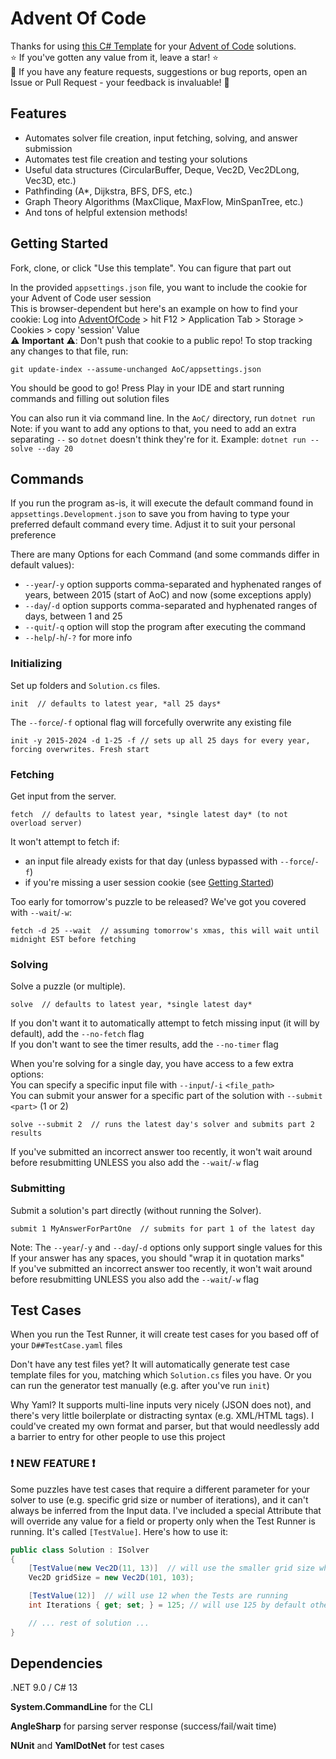 # Advent Of Code

Thanks for using [this C# Template](https://github.com/Libberator/AdventOfCodeTemplate) for your [Advent of Code](https://adventofcode.com) solutions.
<br>:star: If you've gotten any value from it, leave a star! :star:
<br>:thought_balloon: If you have any feature requests, suggestions or bug reports, open an Issue or Pull Request - your feedback is invaluable! :thought_balloon:

## Features

- Automates solver file creation, input fetching, solving, and answer submission
- Automates test file creation and testing your solutions
- Useful data structures (CircularBuffer, Deque, Vec2D, Vec2DLong, Vec3D, etc.)
- Pathfinding (A*, Dijkstra, BFS, DFS, etc.)
- Graph Theory Algorithms (MaxClique, MaxFlow, MinSpanTree, etc.)
- And tons of helpful extension methods!

## Getting Started

Fork, clone, or click "Use this template". You can figure that part out

In the provided `appsettings.json` file, you want to include the cookie for your Advent of Code user session
<br>This is browser-dependent but here's an example on how to find your cookie: Log into [AdventOfCode](https://adventofcode.com) > hit F12 > Application Tab > Storage > Cookies > copy 'session' Value
<br>:warning: <b>Important</b> :warning:: Don't push that cookie to a public repo! To stop tracking any changes to that file, run:
```
git update-index --assume-unchanged AoC/appsettings.json
``` 

You should be good to go! Press Play in your IDE and start running commands and filling out solution files

You can also run it via command line. In the `AoC/` directory, run `dotnet run`
<br>Note: if you want to add any options to that, you need to add an extra separating `--` so `dotnet` doesn't think
they're for it. Example: `dotnet run -- solve --day 20`

## Commands

If you run the program as-is, it will execute the default command found in `appsettings.Development.json` to save you
from having to type your preferred default command every time. Adjust it to suit your personal preference

There are many Options for each Command (and some commands differ in default values):
- `--year`/`-y` option supports comma-separated and hyphenated ranges of years, between 2015 (start of AoC) and now
(some exceptions apply)
- `--day`/`-d` option supports comma-separated and hyphenated ranges of days, between 1 and 25
- `--quit`/`-q` option will stop the program after executing the command
- `--help`/`-h`/`-?` for more info

### Initializing
Set up folders and `Solution.cs` files.
```
init  // defaults to latest year, *all 25 days*
```
The `--force`/`-f`  optional flag will forcefully overwrite any existing file
```
init -y 2015-2024 -d 1-25 -f // sets up all 25 days for every year, forcing overwrites. Fresh start
```

### Fetching
Get input from the server.
```
fetch  // defaults to latest year, *single latest day* (to not overload server)
```
It won't attempt to fetch if:
- an input file already exists for that day (unless bypassed with `--force`/`-f`)
- if you're missing a user session cookie (see [Getting Started](#getting-started))

Too early for tomorrow's puzzle to be released? We've got you covered with `--wait`/`-w`:
```
fetch -d 25 --wait  // assuming tomorrow's xmas, this will wait until midnight EST before fetching
```

### Solving

Solve a puzzle (or multiple).
```
solve  // defaults to latest year, *single latest day*
```
If you don't want it to automatically attempt to fetch missing input (it will by default), add the `--no-fetch` flag
<br>If you don't want to see the timer results, add the `--no-timer` flag

When you're solving for a single day, you have access to a few extra options:
<br>You can specify a specific input file with `--input`/`-i` `<file_path>`
<br>You can submit your answer for a specific part of the solution with `--submit <part>` (1 or 2)
```
solve --submit 2  // runs the latest day's solver and submits part 2 results
```
If you've submitted an incorrect answer too recently, it won't wait around before resubmitting UNLESS you also add the
`--wait`/`-w` flag

### Submitting

Submit a solution's part directly (without running the Solver).
```
submit 1 MyAnswerForPartOne  // submits for part 1 of the latest day
```
Note: The `--year`/`-y` and `--day`/`-d` options only support single values for this
<br>If your answer has any spaces, you should "wrap it in quotation marks"
<br>If you've submitted an incorrect answer too recently, it won't wait around before resubmitting UNLESS you also add the
`--wait`/`-w` flag

## Test Cases

When you run the Test Runner, it will create test cases for you based off of your `D##TestCase.yaml` files

Don't have any test files yet? It will automatically generate test case template files for you, matching which `Solution.cs`
files you have. Or you can run the generator test manually (e.g. after you've run `init`)

Why Yaml? It supports multi-line inputs very nicely (JSON does not), and there's very little boilerplate or distracting
syntax (e.g. XML/HTML tags). I could've created my own format and parser, but that would needlessly add a barrier to
entry for other people to use this project

### :exclamation: **NEW FEATURE** :exclamation:
Some puzzles have test cases that require a different parameter for your solver to use (e.g. specific grid size or number
of iterations), and it can't always be inferred from the Input data. I've included a special Attribute that will override
any value for a field or property only when the Test Runner is running. It's called `[TestValue]`. Here's how to use it:
```csharp
public class Solution : ISolver
{
    [TestValue(new Vec2D(11, 13)]  // will use the smaller grid size when Tests are running
    Vec2D gridSize = new Vec2D(101, 103);

    [TestValue(12)]  // will use 12 when the Tests are running
    int Iterations { get; set; } = 125; // will use 125 by default otherwise

    // ... rest of solution ...
}
```

## Dependencies

.NET 9.0 / C# 13

**System.CommandLine** for the CLI

**AngleSharp** for parsing server response (success/fail/wait time)

**NUnit** and **YamlDotNet** for test cases
